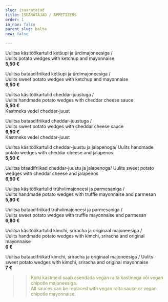 ```yaml
---
slug: isuaratajad
title: ISUÄRATAJAD / APPETIZERS
order: 1
in_nav: false
parent_slug: balta
new: false

---
```

Uulitsa käsitöökartulid ketšupi ja ürdimajoneesiga /  
Uulits potato wedges with ketchup and mayonnaise  
**5,50 €**

Uulitsa bataadifriikad ketšupi ja ürdimajoneesiga /  
Uulits sweet potato wedges with ketchup and mayonnaise  
**6,50 €**

Uulitsa käsitöökartulid cheddar-juustuga /  
Uulits handmade potato wedges with cheddar cheese sauce  
**5,50 €**  
<span class="koostis">Kastmeks vedel cheddar-juust</span>

Uulitsa bataadifriikad cheddar-juustuga /  
Uulits sweet potato wedges with cheddar cheese sauce  
**6,50 €**  
<span class="koostis">Kastmeks vedel cheddar-juust</span>

<span class="spicy"></span> Uulitsa käsitöökartulid cheddar-juustu ja jalapenoga/ Uulits handmade potato wedges with cheddar cheese and jalapenos  
**5,50 €**

<span class="spicy"></span> Uulitsa btaadifriikad cheddar-juustu ja jalapenoga/ Uulits sweet potato wedges with cheddar cheese and jalapenos  
**6,50 €**

Uulitsa käsitöökartulid trühvlimajoneesi ja parmesaniga /  
Uulits handmade potato wedges with truffle mayonnaise and parmesan  
**5,80 €**

Uulitsa bataadifriikad trühvlimajoneesi ja parmesaniga /  
Uulits sweet potato wedges with truffle mayonnaise and parmesan  
**6,80 €**

Uulitsa käsitöökartulid kimchi, sriracha ja originaal majoneesiga /  
Uulits handmade potato wedges with kimchi, sriracha and original mayonnaise  
**6 €**

Uulitsa bataadifriikad kimchi, sriracha ja originaal majoneesiga / Uulits sweet potato wedges with kimchi, sriracha and original mayonnaise  
**7 €**

</span>

> > <span style="color: #839446;">Kõiki kastmeid saab asendada vegan raita kastmega või vegan chipotle majoneesiga.  
> > All sauces can be replaced with vegan raita sauce or vegan chipotle mayonnaise.</span>
> >
> > <span class="vege"></span><span class="vegan"></span>
